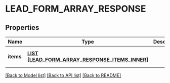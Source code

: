 # LEAD_FORM_ARRAY_RESPONSE

## Properties
Name | Type | Description | Notes
------------ | ------------- | ------------- | -------------
**items** | [**LIST [LEAD_FORM_ARRAY_RESPONSE_ITEMS_INNER]**](LeadFormArrayResponse_items_inner.md) |  | [optional] [default to null]

[[Back to Model list]](../README.md#documentation-for-models) [[Back to API list]](../README.md#documentation-for-api-endpoints) [[Back to README]](../README.md)



